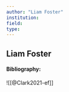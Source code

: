 ```yaml
---
author: "Liam Foster"
institution:
field:
type:
---
```


## Liam Foster
#### Bibliography:

![[@Clark2021-ef]]